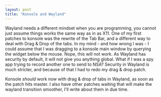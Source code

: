 ```yaml
---
layout: post
title: "Konsole and Wayland"
---
```


Wayland needs a different mindset when you are programming, you cannot just assume things works the same way as in as X11. One of my first patches to konsole was the rewrite of the Tab Bar, and a different way to deal with Drag & Drop of the tabs. In my mind - and how wrong I was - I could assume that I was dragging to a konsole main window by querying the widget below the mouse. Nope, this will not work. As Wayland has security by default, it will not give you anything global. What if I was a spy app trying to record another one to send to NSA? Security in Wayland is much stricter, and because of that I had to redo my drag & drop patch.

Konsole *should* work now with drag & drop of tabs in Wayland, as soon as the patch hits master. I also have other patches waiting that will make the wayland transition smoother, I'll write about them in due time.
